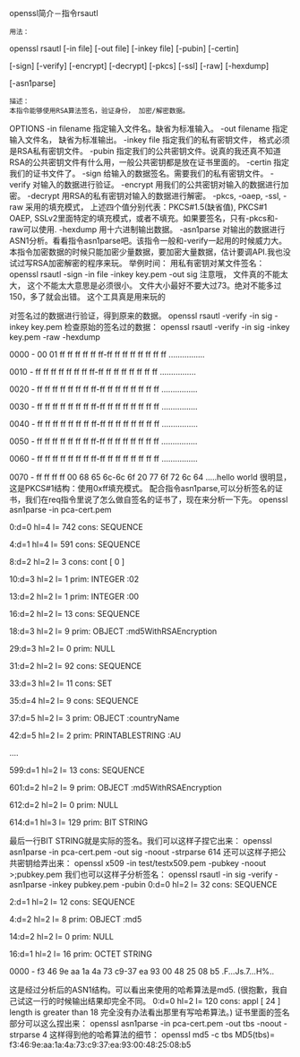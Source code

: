 openssl简介－指令rsautl

    用法： 

openssl rsautl [-in file] [-out file] [-inkey file] [-pubin] [-certin] 

[-sign] [-verify] [-encrypt] [-decrypt] [-pkcs] [-ssl] [-raw] [-hexdump] 

[-asn1parse] 


    描述： 
    本指令能够使用RSA算法签名，验证身份， 加密/解密数据。 

OPTIONS 
    -in filename 
    指定输入文件名。缺省为标准输入。 
    -out filename 
    指定输入文件名， 缺省为标准输出。 
    -inkey file 
    指定我们的私有密钥文件， 格式必须是RSA私有密钥文件。 
    -pubin 
    指定我们的公共密钥文件。说真的我还真不知道RSA的公共密钥文件有什么用，一般公共密钥都是放在证书里面的。 
    -certin 
    指定我们的证书文件了。 
    -sign 
    给输入的数据签名。需要我们的私有密钥文件。 
    -verify 
    对输入的数据进行验证。 
    -encrypt 
    用我们的公共密钥对输入的数据进行加密。 
    -decrypt 
    用RSA的私有密钥对输入的数据进行解密。 
    -pkcs, -oaep, -ssl, -raw 
   采用的填充模式， 上述四个值分别代表：PKCS#1.5(缺省值), PKCS#1 OAEP, SSLv2里面特定的填充模式，或者不填充。如果要签名，只有-pkcs和-raw可以使用. 
    -hexdump 
    用十六进制输出数据。 
    -asn1parse 
    对输出的数据进行ASN1分析。看看指令asn1parse吧。该指令一般和-verify一起用的时候威力大。 
    本指令加密数据的时候只能加密少量数据，要加密大量数据，估计要调API.我也没试过写RSA加密解密的程序来玩。 
    举例时间： 
    用私有密钥对某文件签名： 
    openssl rsautl -sign -in file -inkey key.pem -out sig 
    注意哦， 文件真的不能太大， 这个不能太大意思是必须很小。 
    文件大小最好不要大过73。绝对不能多过150，多了就会出错。 
    这个工具真是用来玩的 

对签名过的数据进行验证，得到原来的数据。 
    openssl rsautl -verify -in sig -inkey key.pem 
    检查原始的签名过的数据： 
    openssl rsautl -verify -in sig -inkey key.pem -raw -hexdump 

0000 - 00 01 ff ff ff ff ff ff-ff ff ff ff ff ff ff ff ................ 

0010 - ff ff ff ff ff ff ff ff-ff ff ff ff ff ff ff ff ................ 

0020 - ff ff ff ff ff ff ff ff-ff ff ff ff ff ff ff ff ................ 

0030 - ff ff ff ff ff ff ff ff-ff ff ff ff ff ff ff ff ................ 

0040 - ff ff ff ff ff ff ff ff-ff ff ff ff ff ff ff ff ................ 

0050 - ff ff ff ff ff ff ff ff-ff ff ff ff ff ff ff ff ................ 

0060 - ff ff ff ff ff ff ff ff-ff ff ff ff ff ff ff ff ................ 

0070 - ff ff ff ff 00 68 65 6c-6c 6f 20 77 6f 72 6c 64 .....hello world 
    很明显，这是PKCS#1结构：使用0xff填充模式。 
    配合指令asn1parse,可以分析签名的证书，我们在req指令里说了怎么做自签名的证书了，现在来分析一下先。 
    openssl asn1parse -in pca-cert.pem 

0:d=0 hl=4 l= 742 cons: SEQUENCE 

4:d=1 hl=4 l= 591 cons: SEQUENCE 

8:d=2 hl=2 l= 3 cons: cont [ 0 ] 

10:d=3 hl=2 l= 1 prim: INTEGER :02 

13:d=2 hl=2 l= 1 prim: INTEGER :00 

16:d=2 hl=2 l= 13 cons: SEQUENCE 

18:d=3 hl=2 l= 9 prim: OBJECT :md5WithRSAEncryption 

29:d=3 hl=2 l= 0 prim: NULL 

31:d=2 hl=2 l= 92 cons: SEQUENCE 

33:d=3 hl=2 l= 11 cons: SET 

35:d=4 hl=2 l= 9 cons: SEQUENCE 

37:d=5 hl=2 l= 3 prim: OBJECT :countryName 

42:d=5 hl=2 l= 2 prim: PRINTABLESTRING :AU 

.... 

599:d=1 hl=2 l= 13 cons: SEQUENCE 

601:d=2 hl=2 l= 9 prim: OBJECT :md5WithRSAEncryption 

612:d=2 hl=2 l= 0 prim: NULL 

614:d=1 hl=3 l= 129 prim: BIT STRING 

最后一行BIT STRING就是实际的签名。我们可以这样子捏它出来： 
    openssl asn1parse -in pca-cert.pem -out sig -noout -strparse 614 
   还可以这样子把公共密钥给弄出来： 
    openssl x509 -in test/testx509.pem -pubkey -noout >;pubkey.pem 
    我们也可以这样子分析签名： 
    openssl rsautl -in sig -verify -asn1parse -inkey pubkey.pem -pubin 
    0:d=0 hl=2 l= 32 cons: SEQUENCE 

2:d=1 hl=2 l= 12 cons: SEQUENCE 

4:d=2 hl=2 l= 8 prim: OBJECT :md5 

14:d=2 hl=2 l= 0 prim: NULL 

16:d=1 hl=2 l= 16 prim: OCTET STRING 

0000 - f3 46 9e aa 1a 4a 73 c9-37 ea 93 00 48 25 08 b5 .F...Js.7...H%.. 

这是经过分析后的ASN1结构。可以看出来使用的哈希算法是md5. (很抱歉，我自己试这一行的时候输出结果却完全不同。 
    0:d=0 hl=2 l= 120 cons: appl [ 24 ] 
    length is greater than 18 
    完全没有办法看出那里有写哈希算法。) 
    证书里面的签名部分可以这么捏出来： 
    openssl asn1parse -in pca-cert.pem -out tbs -noout -strparse 4 
    这样得到他的哈希算法的细节： 
    openssl md5 -c tbs 
    MD5(tbs)= f3:46:9e:aa:1a:4a:73:c9:37:ea:93:00:48:25:08:b5



